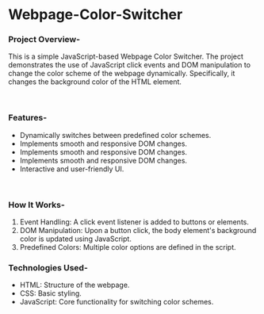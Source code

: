 # Webpage-Color-Switcher
<h3> Project Overview- </h3>

<p> This is a simple JavaScript-based Webpage Color Switcher. The project demonstrates the use of JavaScript click events and DOM manipulation to change the color scheme of the webpage dynamically. Specifically, it changes the background color of the HTML <body> element. </p>

<br>

<h3> Features- </h3>
<ul>
  <li>Dynamically switches between predefined color schemes.</li>
<li>Implements smooth and responsive DOM changes.</li>
<li>Implements smooth and responsive DOM changes.</li>
  <li>Implements smooth and responsive DOM changes. </li>
   <li>Interactive and user-friendly UI. </li>
</ul>

 <br>

<h3> How It Works- </h3>

<ol>
  <li>Event Handling: A click event listener is added to buttons or elements.</li>
  <li>DOM Manipulation: Upon a button click, the body element's background color is updated using JavaScript.</li>
<li>Predefined Colors: Multiple color options are defined in the script.</li>
</ol>

<h3> Technologies Used- </h3>

<ul>
  <li>HTML: Structure of the webpage.</li>
  <li>CSS: Basic styling.</li>
  <li>JavaScript: Core functionality for switching color schemes.</li>
</ul>




